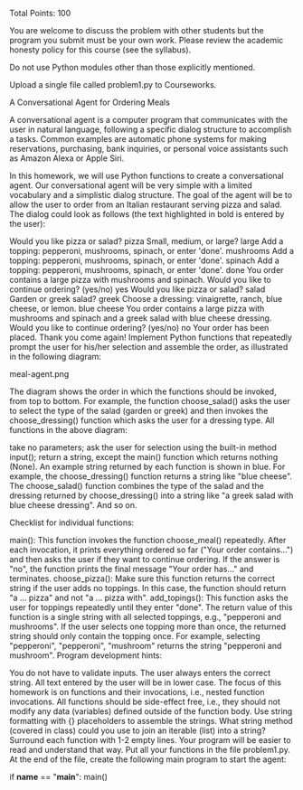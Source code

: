 Total Points: 100

You are welcome to discuss the problem with other students but the program you submit must be your own work. Please review the academic honesty policy for this course (see the syllabus).

Do not use Python modules other than those explicitly mentioned. 

Upload a single file called problem1.py to Courseworks.

 A Conversational Agent for Ordering Meals

A conversational agent is a computer program that communicates with the user in natural language, following a specific dialog structure to accomplish a tasks. Common examples are automatic phone systems for making reservations, purchasing, bank inquiries, or personal voice assistants such as Amazon Alexa or Apple Siri.

In this homework, we will use Python functions to create a conversational agent. Our conversational agent will be very simple with a limited vocabulary and a simplistic dialog structure. The goal of the agent will be to allow the user to order from an Italian restaurant serving pizza and salad. The dialog could look as follows (the text highlighted in bold is entered by the user):

Would you like pizza or salad? pizza
Small, medium, or large? large
Add a topping: pepperoni, mushrooms, spinach, or enter 'done'. mushrooms
Add a topping: pepperoni, mushrooms, spinach, or enter 'done'. spinach
Add a topping: pepperoni, mushrooms, spinach, or enter 'done'. done
You order contains a large pizza with mushrooms and spinach.
Would you like to continue ordering? (yes/no) yes
Would you like pizza or salad? salad
Garden or greek salad? greek
Choose a dressing: vinaigrette, ranch, blue cheese, or lemon. blue cheese
You order contains a large pizza with mushrooms and spinach and a greek salad with blue cheese dressing.
Would you like to continue ordering? (yes/no) no
Your order has been placed. Thank you come again!
Implement Python functions that repeatedly prompt the user for his/her selection and assemble the order, as illustrated in the following diagram:

meal-agent.png

The diagram shows the order in which the functions should be invoked, from top to bottom. For example, the function choose_salad() asks the user to select the type of the salad (garden or greek) and then invokes the choose_dressing() function which asks the user for a dressing type. All functions in the above diagram:

take no parameters;
ask the user for selection using the built-in method input();
return a string, except the main() function which returns nothing (None).
An example string returned by each function is shown in blue. For example, the choose_dressing() function returns a string like "blue cheese". The choose_salad() function combines the type of the salad and the dressing returned by choose_dressing() into a string like "a greek salad with blue cheese dressing". And so on.  

Checklist for individual functions:

main(): This function invokes the function choose_meal() repeatedly. After each invocation, it prints everything ordered so far ("Your order contains...") and then asks the user if they want to continue ordering. If the answer is "no", the function prints the final message "Your order has..." and terminates.
choose_pizza(): Make sure this function returns the correct string if the user adds no toppings. In this case, the function should return "a ... pizza" and not "a ... pizza with".
add_topings(): This function asks the user for toppings repeatedly until they enter "done". The return value of this function is a single string with all selected toppings, e.g., "pepperoni and mushrooms". If the user selects one topping more than once, the returned string should only contain the topping once. For example, selecting "pepperoni", "pepperoni", "mushroom" returns the string "pepperoni and mushroom".
Program development hints:

You do not have to validate inputs. The user always enters the correct string.
All text entered by the user will be in lower case.
The focus of this homework is on functions and their invocations, i.e., nested function invocations.
All functions should be side-effect free, i.e., they should not modify any data (variables) defined outside of the function body.
Use string formatting with {} placeholders to assemble the strings.
What string method (covered in class) could you use to join an iterable (list) into a string?
Surround each function with 1-2 empty lines. Your program will be easier to read and understand that way.
Put all your functions in the file problem1.py. At the end of the file, create the following main program to start the agent:

if __name__ == "__main__":
    main()
